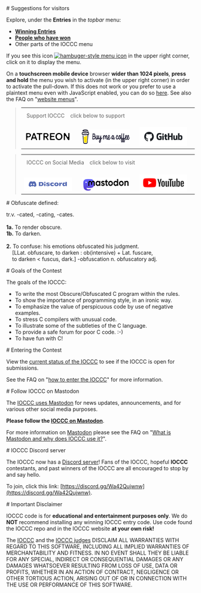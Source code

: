<div id="suggestions">
# Suggestions for visitors
</div>

Explore, under the **Entries** in the _topbar_ menu:

* **[Winning Entries](years.html)**
* **[People who have won](authors.html)**
* Other parts of the IOCCC menu

<div id="menu-help"></div>

If you see this icon <a href="nojs-menu.html"> <img src="png/hamburger-icon-open.png"
     alt="hambuger-style menu icon"
      width=24 height=24></a> in the upper right corner, click on it to display the menu.

On a **touchscreen mobile device** browser **wider than 1024 pixels**,
**press and hold** the menu you wish to activate (in the upper right corner) in
order to activate the pull-down. If this does not work or you prefer to use a
plaintext menu even with JavaScript enabled, you can do so
[here](nojs-menu.html). See also the
FAQ on "[website menus](faq.html#menus)".


>    <table>
>
>    <tr>
>    <td colspan="3" style="padding-top: 12px;">
>    <span id="pseudo_h3">&nbsp;&nbsp;Support IOCCC</span>
>    <span id="small_click_below">&nbsp;&nbsp;&nbsp;click below to support</span>
>    </td>
>    </tr>
>
>    <tr>
>    <td>
>    &nbsp;&nbsp;&nbsp;&nbsp;<a href="https://patreon.com/IOCCC"><img src="png/patreon.128x19.png" alt="Patreon logo" width=128 height=19></a>
>    </td>
>    <td>
>    &nbsp;&nbsp;&nbsp;&nbsp;<a href="https://coff.ee/ioccc"><img src="png/buymeacoffee.128x38.png" alt="Buy Me A Coffee logo" width=128 height=38></a>
>    </td>
>    <td>
>    &nbsp;&nbsp;&nbsp;&nbsp;<a href="https://github.com/sponsors/ioccc-src"><img src="png/GitHub.128x51.png" alt="GitHub logo" width=128 height=51></a>
>    </td>
>    </tr>
>
>    </table>

>    <table>
>
>    <tr>
>    <td colspan="3" style="padding-top: 12px;">
>    <span id="pseudo_h3">&nbsp;&nbsp;IOCCC on Social Media</span>
>    <span id="small_click_below">&nbsp;&nbsp;&nbsp;click below to visit</span>
>    </td>
>    </tr>
>
>    <tr>
>    <td style="padding-top: 8px;">
>    &nbsp;&nbsp;&nbsp;&nbsp;<a href="https://discord.gg/Wa42Qujwnw"><img src="png/Discord.128x37.png" alt="Discord logo" width=128 height=37></a>
>    </td>
>    <td style="padding-top: 12px; padding-bottom: 3px;">
>    &nbsp;&nbsp;&nbsp;&nbsp;<a href="https://fosstodon.org/@ioccc"><img src="png/mastodon.128x38.png" alt="Mastodon logo" width=128 height=38></a>
>    </td>
>    <td>
>    &nbsp;&nbsp;&nbsp;&nbsp;<a href="https://www.youtube.com/@OurFavoriteUniverse"><img src="png/YouTube.128x46.png" alt="YouTube logo" width=128 height=46></a>
>    </td>
>    </tr>
>
>    </table>


<div id="obfuscate">
# Obfuscate defined:
</div>

tr.v. -cated, -cating, -cates.
<BR><BR>
**1a.** To render obscure.<BR>
**1b.** To darken.
<BR><BR>
**2.** To confuse: his emotions obfuscated his judgment.<BR>
&nbsp;&nbsp;&nbsp;&nbsp;[LLat. obfuscare, to darken : ob(intensive) + Lat. fuscare,<BR>
&nbsp;&nbsp;&nbsp;&nbsp;to darken &lt; fuscus, dark.] -obfuscation n. obfuscatory adj.


<div id="goals">
# Goals of the Contest
</div>

The goals of the IOCCC:

*  To write the most Obscure/Obfuscated C program within the rules.
*  To show the importance of programming style, in an ironic way.
*  To emphasize the value of perspicuous code by use of negative examples.
*  To stress C compilers with unusual code.
*  To illustrate some of the subtleties of the C language.
*  To provide a safe forum for poor C code. :-)
*  To have fun with C!


<div id="enter">
<div id="participate">
# Entering the Contest
</div>
</div>

View the [current status of the IOCCC](status.html) to see if the IOCCC is open for submissions.

See the
FAQ on "[how to enter the IOCCC](quick-start.html#enter)"
for more information.


<div id="mastodon">
# Follow IOCCC on Mastodon
</div>

The [IOCCC uses Mastodon](https://fosstodon.org/@ioccc) for news updates,
announcements, and for various other social media purposes.

**Please follow the [IOCCC on Mastodon](https://fosstodon.org/@ioccc)**.

For more information on
<a rel="me" href="https://fosstodon.org/@ioccc">Mastodon</a>
please see the
FAQ on "[What is Mastodon and why does IOCCC use it?](faq.html#try_mastodon)".

<div id="discord">
<div id="chat">
# IOCCC Discord server
</div>
</div>

The IOCCC now has a [Discord server](https://discord.gg/Wa42Qujwnw)!
Fans of the IOCCC, hopeful **IOCCC** contestants, and past winners of the IOCCC
are all encouraged to stop by and say hello.

To join, click this link:
[https://discord.gg/Wa42Qujwnw](https://discord.gg/Wa42Qujwnw).



<div id="disclaimer">
# Important Disclaimer
</div>

IOCCC code is for **educational and entertainment purposes only**. We do **NOT**
recommend installing any winning IOCCC entry code. Use code found the IOCCC repo
and in the IOCCC website **at your own risk!**

The [IOCCC](index.html) and the [IOCCC judges](judges.html) DISCLAIM ALL
WARRANTIES WITH REGARD TO THIS SOFTWARE, INCLUDING ALL IMPLIED WARRANTIES OF
MERCHANTABILITY AND FITNESS. IN NO EVENT SHALL THEY BE LIABLE FOR ANY SPECIAL,
INDIRECT OR CONSEQUENTIAL DAMAGES OR ANY DAMAGES WHATSOEVER RESULTING FROM LOSS
OF USE, DATA OR PROFITS, WHETHER IN AN ACTION OF CONTRACT, NEGLIGENCE OR OTHER
TORTIOUS ACTION, ARISING OUT OF OR IN CONNECTION WITH THE USE OR PERFORMANCE OF
THIS SOFTWARE.


<!--

    Copyright © 1984-2024 by Landon Curt Noll. All Rights Reserved.

    You are free to share and adapt this file under the terms of this license:

        Creative Commons Attribution-ShareAlike 4.0 International (CC BY-SA 4.0)

    For more information, see:

        https://creativecommons.org/licenses/by-sa/4.0/

-->
